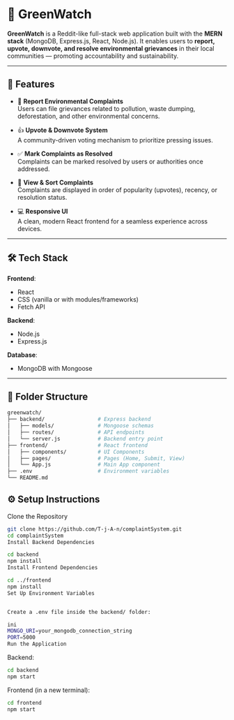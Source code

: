 # 🌿 GreenWatch

**GreenWatch** is a Reddit-like full-stack web application built with the **MERN stack** (MongoDB, Express.js, React, Node.js). It enables users to **report, upvote, downvote, and resolve environmental grievances** in their local communities — promoting accountability and sustainability.

---

## 🌟 Features

- 📝 **Report Environmental Complaints**  
  Users can file grievances related to pollution, waste dumping, deforestation, and other environmental concerns.

- 👍 **Upvote & Downvote System**  
  A community-driven voting mechanism to prioritize pressing issues.

- ✅ **Mark Complaints as Resolved**  
  Complaints can be marked resolved by users or authorities once addressed.

- 📄 **View & Sort Complaints**  
  Complaints are displayed in order of popularity (upvotes), recency, or resolution status.

- 💻 **Responsive UI**  
  A clean, modern React frontend for a seamless experience across devices.

---

## 🛠️ Tech Stack

**Frontend**:
- React
- CSS (vanilla or with modules/frameworks)
- Fetch API

**Backend**:
- Node.js
- Express.js

**Database**:
- MongoDB with Mongoose

---

## 📁 Folder Structure

```bash
greenwatch/
├── backend/                 # Express backend
│   ├── models/              # Mongoose schemas
│   ├── routes/              # API endpoints
│   └── server.js            # Backend entry point
├── frontend/                # React frontend
│   ├── components/          # UI Components
│   ├── pages/               # Pages (Home, Submit, View)
│   └── App.js               # Main App component
├── .env                     # Environment variables
└── README.md

```

## ⚙️ Setup Instructions
Clone the Repository

```bash
git clone https://github.com/T-j-A-n/complaintSystem.git
cd complaintSystem
Install Backend Dependencies

```

```bash
cd backend
npm install
Install Frontend Dependencies
```

```bash
cd ../frontend
npm install
Set Up Environment Variables


Create a .env file inside the backend/ folder:

ini
MONGO_URI=your_mongodb_connection_string
PORT=5000
Run the Application
```
Backend:

```bash
cd backend
npm start
```
Frontend (in a new terminal):

```bash
cd frontend
npm start
```
